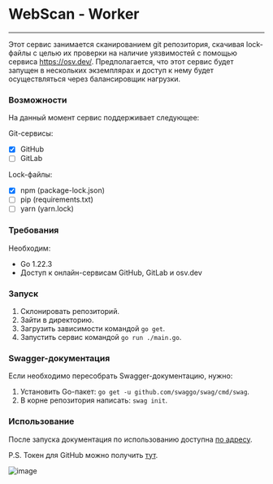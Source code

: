 # WebScan - Worker
---
Этот сервис занимается сканированием git репозитория, скачивая lock-файлы с целью их проверки на наличие уязвимостей с помощью сервиса https://osv.dev/.
Предполагается, что этот сервис будет запущен в нескольких экземплярах и доступ к нему будет осуществляться через балансировщик нагрузки.

### Возможности
На данный момент сервис поддерживает следующее:

Git-сервисы:
* [X] GitHub
* [ ] GitLab

Lock-файлы:
* [X] npm	(package-lock.json)
* [ ] pip	(requirements.txt)
* [ ] yarn	(yarn.lock)

### Требования
Необходим:
* Go 1.22.3
* Доступ к онлайн-сервисам GitHub, GitLab и osv.dev

### Запуск
1) Склонировать репозиторий.
2) Зайти в директорию.
3) Загрузить зависимости командой `go get`.
4) Запустить сервис командой `go run ./main.go`.

### Swagger-документация
Если необходимо пересобрать Swagger-документацию, нужно:
1) Установить Go-пакет: `go get -u github.com/swaggo/swag/cmd/swag`.
2) В корне репозитория написать: `swag init`.

### Использование
После запуска документация по использованию доступна [по адресу]( http://localhost:1323/swagger).

P.S. Токен для GitHub можно получить [тут](https://github.com/settings/tokens?type=beta).

![image](https://github.com/RomDmitriy/WebScan-worker/assets/55810251/c32af670-0701-4584-b07f-abc908f4a240)
